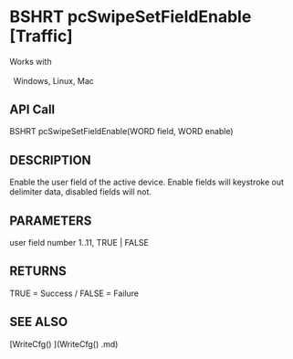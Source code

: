 # BSHRT pcSwipeSetFieldEnable [Traffic]

Works with <p class="s1" style="padding-top: 2pt;padding-left: 5pt;text-indent: 0pt;text-align: left;"><a name="bookmark349">&zwnj;</a>Windows, Linux, Mac<a name="bookmark350">&zwnj;</a></p>

## API Call
BSHRT pcSwipeSetFieldEnable(WORD field, WORD enable)
## DESCRIPTION
Enable the user field of the active device. Enable fields will keystroke out delimiter data, disabled fields will not.

## PARAMETERS
user field number 1..11, TRUE | FALSE

## RETURNS
TRUE = Success / FALSE = Failure

## SEE ALSO
[WriteCfg() ](WriteCfg() .md)
